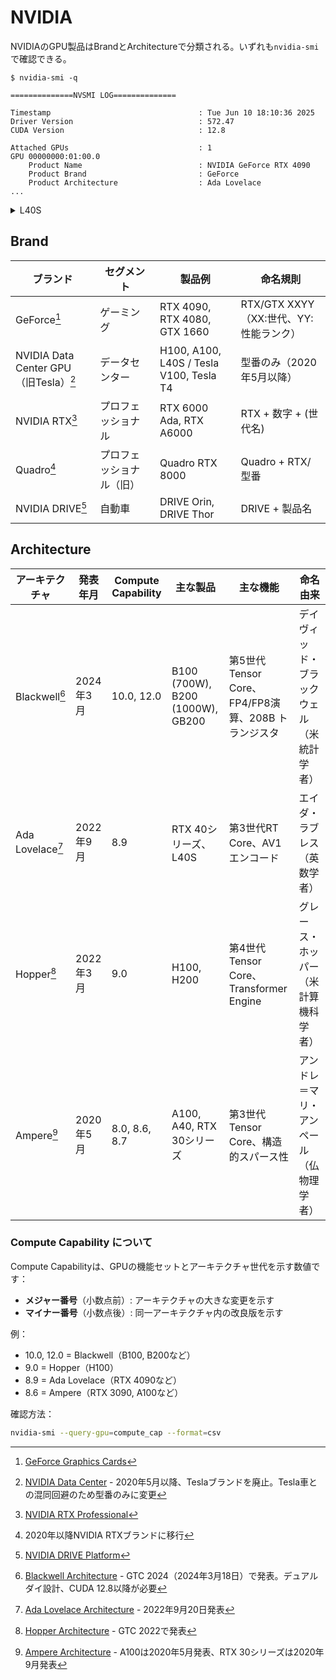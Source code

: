 # NVIDIA

NVIDIAのGPU製品はBrandとArchitectureで分類される。いずれも`nvidia-smi`で確認できる。

```console
$ nvidia-smi -q

==============NVSMI LOG==============

Timestamp                                 : Tue Jun 10 18:10:36 2025
Driver Version                            : 572.47
CUDA Version                              : 12.8

Attached GPUs                             : 1
GPU 00000000:01:00.0
    Product Name                          : NVIDIA GeForce RTX 4090
    Product Brand                         : GeForce
    Product Architecture                  : Ada Lovelace
...
```

<details>
<summary>L40S</summary>

```console
nvidia-smi -q

==============NVSMI LOG==============

Timestamp                                 : Tue Jun 10 09:46:16 2025
Driver Version                            : 550.127.05
CUDA Version                              : 12.8

Attached GPUs                             : 1
GPU 00000000:81:00.0
    Product Name                          : NVIDIA L40S
    Product Brand                         : NVIDIA
    Product Architecture                  : Ada Lovelace
```
</details>

## Brand

|ブランド|セグメント|製品例|命名規則|
|---|---|---|---|
|GeForce[^geforce]|ゲーミング|RTX 4090, RTX 4080, GTX 1660|RTX/GTX XXYY（XX:世代、YY:性能ランク）|
|NVIDIA Data Center GPU（旧Tesla）[^datacenter-gpu]|データセンター|H100, A100, L40S / Tesla V100, Tesla T4|型番のみ（2020年5月以降）|
|NVIDIA RTX[^rtx-pro]|プロフェッショナル|RTX 6000 Ada, RTX A6000|RTX + 数字 + (世代名)|
|Quadro[^quadro]|プロフェッショナル（旧）|Quadro RTX 8000|Quadro + RTX/型番|
|NVIDIA DRIVE[^drive]|自動車|DRIVE Orin, DRIVE Thor|DRIVE + 製品名|

[^geforce]: [GeForce Graphics Cards](https://www.nvidia.com/en-us/geforce/)
[^datacenter-gpu]: [NVIDIA Data Center](https://www.nvidia.com/en-us/data-center/) - 2020年5月以降、Teslaブランドを廃止。Tesla車との混同回避のため型番のみに変更
[^rtx-pro]: [NVIDIA RTX Professional](https://www.nvidia.com/en-us/design-visualization/rtx/)
[^quadro]: 2020年以降NVIDIA RTXブランドに移行
[^drive]: [NVIDIA DRIVE Platform](https://www.nvidia.com/en-us/self-driving-cars/)

## Architecture

|アーキテクチャ|発表年月|Compute Capability|主な製品|主な機能|命名由来|
|---|---|---|---|---|---|
|Blackwell[^blackwell]|2024年3月|10.0, 12.0|B100 (700W), B200 (1000W), GB200|第5世代Tensor Core、FP4/FP8演算、208B トランジスタ|デイヴィッド・ブラックウェル（米統計学者）|
|Ada Lovelace[^ada]|2022年9月|8.9|RTX 40シリーズ、L40S|第3世代RT Core、AV1エンコード|エイダ・ラブレス（英数学者）|
|Hopper[^hopper]|2022年3月|9.0|H100, H200|第4世代Tensor Core、Transformer Engine|グレース・ホッパー（米計算機科学者）|
|Ampere[^ampere]|2020年5月|8.0, 8.6, 8.7|A100, A40, RTX 30シリーズ|第3世代Tensor Core、構造的スパース性|アンドレ＝マリ・アンペール（仏物理学者）|

### Compute Capability について

Compute Capabilityは、GPUの機能セットとアーキテクチャ世代を示す数値です：
- **メジャー番号**（小数点前）: アーキテクチャの大きな変更を示す
- **マイナー番号**（小数点後）: 同一アーキテクチャ内の改良版を示す

例：
- 10.0, 12.0 = Blackwell（B100, B200など）
- 9.0 = Hopper（H100）
- 8.9 = Ada Lovelace（RTX 4090など）
- 8.6 = Ampere（RTX 3090, A100など）

確認方法：
```bash
nvidia-smi --query-gpu=compute_cap --format=csv
```

[^blackwell]: [Blackwell Architecture](https://www.nvidia.com/en-us/data-center/technologies/blackwell-architecture/) - GTC 2024（2024年3月18日）で発表。デュアルダイ設計、CUDA 12.8以降が必要
[^ada]: [Ada Lovelace Architecture](https://www.nvidia.com/en-us/geforce/ada-lovelace-architecture/) - 2022年9月20日発表
[^hopper]: [Hopper Architecture](https://www.nvidia.com/en-us/data-center/technologies/hopper-architecture/) - GTC 2022で発表
[^ampere]: [Ampere Architecture](https://www.nvidia.com/en-us/data-center/ampere-architecture/) - A100は2020年5月発表、RTX 30シリーズは2020年9月発表
